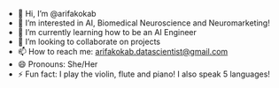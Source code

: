- 👋 Hi, I’m @arifakokab
- 👀 I’m interested in AI, Biomedical Neuroscience and Neuromarketing!
- 🌱 I’m currently learning how to be an AI Engineer
- 💞️ I’m looking to collaborate on projects
- 📫 How to reach me: arifakokab.datascientist@gmail.com
- 😄 Pronouns: She/Her
- ⚡ Fun fact: I play the violin, flute and piano! I also speak 5 languages!

<!---
arifakokab/arifakokab is a ✨ special ✨ repository because its `README.md` (this file) appears on your GitHub profile.
You can click the Preview link to take a look at your changes.
--->
